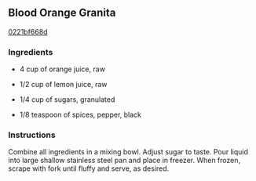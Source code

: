 ## Blood Orange Granita

[0221bf668d](http://www.foodnetwork.com/recipes/bobby-flay/blood-orange-granita-recipe.html)

### Ingredients

 - 4 cup of orange juice, raw

 - 1/2 cup of lemon juice, raw

 - 1/4 cup of sugars, granulated

 - 1/8 teaspoon of spices, pepper, black

### Instructions

Combine all ingredients in a mixing bowl. Adjust sugar to taste. Pour liquid into large shallow stainless steel pan and place in freezer. When frozen, scrape with fork until fluffy and serve, as desired.